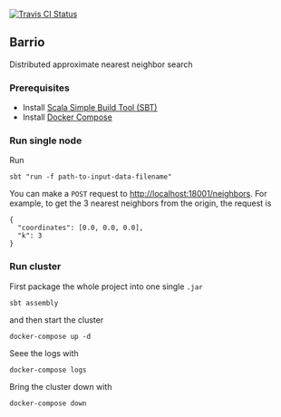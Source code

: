 
[![Travis CI Status](https://travis-ci.org/codiply/barrio.svg?branch=master)](https://travis-ci.org/codiply/barrio)

## Barrio

Distributed approximate nearest neighbor search

### Prerequisites

- Install [Scala Simple Build Tool (SBT)](http://www.scala-sbt.org/download.html)
- Install [Docker Compose](https://docs.docker.com/compose/install/)

### Run single node

Run

    sbt "run -f path-to-input-data-filename"
    

You can make a `POST` request to [http://localhost:18001/neighbors](http://localhost:18001/neighbors).
For example, to get the 3 nearest neighbors from the origin, the request is

    {
      "coordinates": [0.0, 0.0, 0.0],
      "k": 3
    }

### Run cluster

First package the whole project into one single `.jar`

    sbt assembly
    
and then start the cluster


    docker-compose up -d
    
Seee the logs with

    docker-compose logs
    
Bring the cluster down with

    docker-compose down 